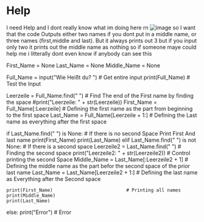 # Help
I need Help and I dont really know what im doing here rn
![image](https://github.com/Fynn1st/Help/assets/139688921/d1ba17dc-6f46-4267-a9ae-aeae3336bc24)
so I want that the code Outputs either two names if you dont put in a middle name, or three names (first,middle and last). But it always prints out 3 but if you input only two it prints out the middle name as nothing 
so if someone maye could help me i litterally dont even know if anybody can see this 


First_Name = None
Last_Name = None
Middle_Name = None

Full_Name = input("Wie Heißt du? ")             # Get entire input
print(Full_Name)                                # Test the Input

Leerzeile = Full_Name.find(" ")                 # Find The end of the First name by finding the space
#print("Leerzeile: " + str(Leerzeile))
First_Name = Full_Name[:Leerzeile]              # Defining the first name as the part from beginning to the first space
Last_Name = Full_Name[Leerzeile + 1:]           # Defining the Last name as everything after the first space

if Last_Name.find(" ") is None:                 # If there is no second Space Print First And last name
    print(First_Name)
    print(Last_Name)
elif Last_Name.find(" ") is not None:           # If there is a second space
    Leerzeile2 = Last_Name.find(" ")            # Finding the second space
    print("Leerzeile2: " + str(Leerzeile2))     # Control printing the second Space
    Middle_Name = Last_Name[:Leerzeile2 + 1]    # Defining the middle name as the part befor the second space of the prior last name
    Last_Name = Last_Name[Leerzeile2 + 1:]      # Defining the last name as Everything after the Second space

    print(First_Name)                           # Printing all names
    print(Middle_Name)
    print(Last_Name)

else:
    print("Error")                             # Error
